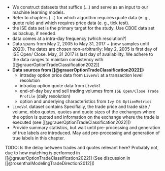- We construct datasets that suffice (...) and serve as an input to our machine learning models. 
- Refer to chapters (...) for which algorithm requires quote data (e. g., quote rule) and which requires price data (e. g., tick test).
- the ISE data set is the primary target for the study. Use CBOE data set as backup, if needed.
- data comes at a intra-day frequency (which resolution?)
- Data spans from May 2, 2005 to May 31, 2017 + (new samples until 2020). The dates are chosen non-arbitrarily: May 2, 2005 is first day of ISE Open/ Close. May, 31 2017 is last day of availability. We adhere to the data ranges to maintain consistency with [[@grauerOptionTradeClassification2022]]
- **Data sources from [[@grauerOptionTradeClassification2022]]:**
	- intraday option price data from `LiveVol` at a transaction level resolution
	- intraday option quote data from `LiveVol`
	- end-of-day buy and sell trading volumes from `ISE Open/Close Trade Profile` (daily resolution)
	- option and underlying characteristics from `Ivy DB OptionMetrics`
- `LiveVol` dataset contains Specifially, the trade price and trade size / volume, nbbo quotes, quotes and quote sizes of the exchanges where the option is quoted and information on the exchange where the trade is executed (see [[@grauerOptionTradeClassification2022]])
- Provide summary statistics, but wait until pre-processing and generation of true labels are introduced. May add pre-processing and generation of true labels in this chapter.

TODO: Is the delay between trades and quotes relevant here? Probably not, due to how matching is performed in [[@grauerOptionTradeClassification2022]] (See discussion in [[@rosenthalModelingTradeDirection2012]]) 
